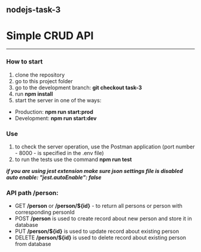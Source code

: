 ## nodejs-task-3

# Simple CRUD API
---
### How to start 
1. clone the repository
2. go to this project folder
3. go to the development branch: **git checkout task-3**
4. run **npm install**
5. start the server in one of the ways:
  * Production: **npm run start:prod**
  * Development: **npm run start:dev**

### Use
1. to check the server operation, use the Postman application (port number - 8000 - is specified in the .env file)
2. to run the tests use the command **npm run test**

***if you are using jest extension make sure json settings file is disabled auto enable: "jest.autoEnable": false***

### API path /person:
* GET **/person** or **/person/${id}** - to return all persons or person with corresponding personId
* POST **/person** is used to create record about new person and store it in database
* PUT **/person/${id}** is used to update record about existing person
* DELETE **/person/${id}** is used to delete record about existing person from database
